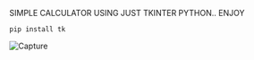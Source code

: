 SIMPLE CALCULATOR USING JUST TKINTER PYTHON..
ENJOY

```
pip install tk

```
![Capture](https://github.com/ahmmed-binas/CALCULATOR-apple-themed/assets/110778968/32ec0711-67b5-4d7a-a9f1-1d34a693e85a)
